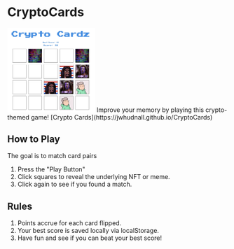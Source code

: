 # CryptoCards
<!-- ![Crypto Cards Game Screen](/images/ccgameplay1.jpg) -->
<img src="/images/ccgameplay1.jpg" width=200px alt="Crypto Cards Game Screen">
Improve your memory by playing this crypto-themed game!
[Crypto Cards](https://jwhudnall.github.io/CryptoCards)

## How to Play
The goal is to match card pairs
1. Press the "Play Button"
2. Click squares to reveal the underlying NFT or meme. 
3. Click again to see if you found a match.

## Rules
1. Points accrue for each card flipped.
2. Your best score is saved locally via localStorage.
3. Have fun and see if you can beat your best score!
